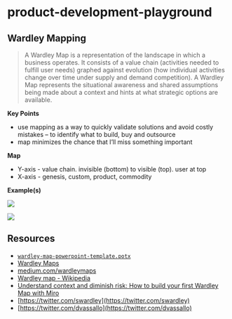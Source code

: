 # product-development-playground

## Wardley Mapping

> A Wardley Map is a representation of the landscape in which a business operates. It consists of a value chain (activities needed to fulfill user needs) graphed against evolution (how individual activities change over time under supply and demand competition). A Wardley Map represents the situational awareness and shared assumptions being made about a context and hints at what strategic options are available.

**Key Points**

* use mapping as a way to quickly validate solutions and avoid costly mistakes – to identify what to build, buy and outsource
* map minimizes the chance that I’ll miss something important

**Map**

* Y-axis - value chain.  invisible (bottom) to visible (top). user at top
* X-axis - genesis, custom, product, commodity

**Example(s)**

[![](https://www.evernote.com/l/AAHKZEoc9DBFQbWw6fF5n1TSdpFIjK-b_VgB/image.png)](https://miro.com/blog/wardley-maps-whiteboard-canvas/)

![](https://www.evernote.com/l/AAG_M8vz3yRILIqMp5kllpNqz2Y7tVkmLlUB/image.png)

## Resources

* [`wardley-map-powerpoint-template.potx`](wardley-map-powerpoint-template.potx)
* [Wardley Maps](https://wardley-maps-community.github.io/awesome-wardley-maps/)
* [medium.com/wardleymaps](https://medium.com/wardleymaps)
* [Wardley map - Wikipedia](https://en.wikipedia.org/wiki/Wardley_map)
* [Understand context and diminish risk: How to build your first Wardley Map with Miro](https://miro.com/blog/wardley-maps-whiteboard-canvas/)
* [https://twitter.com/swardley](https://twitter.com/swardley)
* [https://twitter.com/dvassallo](https://twitter.com/dvassallo)